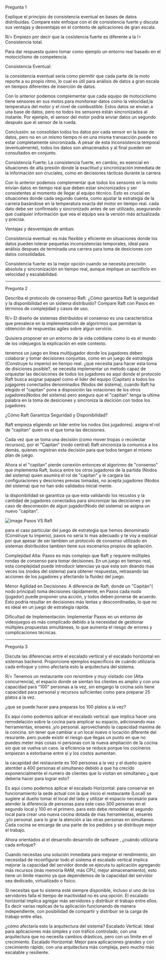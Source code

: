 Pregunta 1

Explique el principio de consistencia eventual en bases de
datos distribuidas. Compare este enfoque con el de
consistencia fuerte y discuta sus ventajas y desventajas en el
contexto de aplicaciones de gran escala.

R/= Empiezo por decir que la cosistencia fuerte  es diferente a la != Consistencia total. 

Para dar respuesta quiero tomar como ejemplo un entorno real basado en el motociclismo de competencia.

Consistencia Eventual:

la consistencia eventual sería como permitir que cada parte de la moto reporte a su propio ritmo, lo cual es útil para análisis de datos a gran escala en tiempos diferentes de inserción de datos. 

Con  lo anterior podemos complementar que cada equipo de motociclismo tiene sensores en sus motos para monitorear datos como la velocidad,la temperatura del motor y el nivel de combustible.
Estos datos se envían a una base de datos, pero no todos los sensores están sincronizados al instante. Por ejemplo, el sensor del motor podría enviar datos un segundo después que el sensor de la rueda.

Conclusión: se consolidan todos los datos por cada sensor en la base de datos, pero no en un mismo tiempo ni en una misma transacción.puede no estar completamente sincronizada. A pesar de esta inconsistencia temporal (eventualmente),
todos los datos son almacenados y al final pueden ser consultados en conjunto.



Consistencia Fuerte:
La consistencia fuerte, en cambio, es esencial en situaciones de alta presión donde la exactitud y sincronización inmediata de la información son cruciales, como en decisiones tácticas durante la carrera

Con lo anterior podemos complementar que todos los sensores en la moto envían datos en tiempo real que deben estar sincronizados y ser consistentes al momento de llegar al equipo técnico. Esto es crucial en situaciones donde cada segundo cuenta, como ajustar la estrategia de la carrera basándose en la temperatura exacta del motor en tiempo real. 
cada dato debe ser confirmado y sincronizado antes de ser utilizado, asegurando que cualquier información que vea el equipo sea la versión más actualizada y precisa.

Ventajas y desventajas de ambas:

Consistencia eventual: es más flexible y eficiente en situaciones donde los datos pueden tolerar pequeñas inconsistencias temporales, ideal para análisis  despues de terminada una carrera para toma de desiciones con datos consolidadas.

Consistencia fuerte: es la mejor opción cuando se necesita precisión absoluta y sincronización en tiempo real, aunque implique un sacrificio en velocidad y escalabilidad.



-----------------------------------------------------------------------

Pregunta 2

Describa el protocolo de consenso Raft. ¿Cómo garantiza Raft
la seguridad y la disponibilidad en un sistema distribuido?
Compare Raft con Paxos en términos de complejidad y casos
de uso.


R/= El diseño de sistemas distribuidos el consenso es una característica que prevalece en la implementación de algorirmos que permitan la obtención de respuestas agiles sobre algun servicio.

Quisiera proponer en un entorno de la vida cotidiana como lo es el mundo de los videjuegos la explicación en este contexto.

tenemos un juego en línea multijugador donde los jugadores deben colaborar y tomar decisiones conjuntas, como en un juego de estrategia (Construye tu imperio) en tiempo real.
 ¿que necesita para hacer esta toma de disiciones posible?, se necesita implementar un metodo capaz de orqueztar las decisicones de todos los jugadores es aqui donde el protocolo Raft busca asignar papapel como el lider del equipo (Capitan)
a todos los jugagores conectados denominados (Nodos del sistema), cuando Raft ha elegido el "capitan"  pone a disposición las votaciones de los otros jugadores(Nodos del sistema) pero asegura que el "capitan" tenga la ultima palabra en la toma de desiciones y sincroniza la decición con todos los jugadores.

¿Cómo Raft Garantiza Seguridad y Disponibilidad?

Raft empieza eligiendo un líder entre los nodos (los jugadores). asigna el rol de "capitan" quien es el que toma las decisiones.

Cada vez que se toma una decisión (como mover tropas o recolectar recursos), por el  "Capitan" (nodo central)   Raft  sincroniza la comunica a los demás, quienes registran esta decisión para que todos tengan el mismo plan de juego.

Ahora si el "capitan" pierde conexión entonces el algorirmo de "consenso" que implementa Raft, busca entre los otros jugadores de la partida (Nodos del sistema) quien asumira el rol de "capitan" y le cargara las configuraciones y desciones previas tomadas, no acepta  jugadores (Nodos del sistema) que no han sido validados inicial mente.

la disponibilidad se garantiza ya que esta validando los recustos y la cantidad de jugadores conectados para sincronizar las deciciones y en caso de desconexión de algun jugador(Nodo del sistema)  se asigna un nuevo "capitan".

![image](https://github.com/user-attachments/assets/acbd183f-df2c-48ca-bfc4-5f2b988bbf6a)
Paxos VS Raft

para el caso particular del juego de estrategia que hemos denominado (Construye tu imperio), paxos no seria lo mas adecuado y te voy a explicar por que apesar de ser tambien un protocolo de consenso utilizado en sistemas distribuidos tambien tiene sus escenarios propios de apliación.

Complejidad Alta: Paxos es más complejo que Raft y requiere múltiples rondas de consenso para tomar decisiones. En un juego en tiempo real, esta complejidad puede introducir latencias ya que esta son deando mas veces los (nodos del sistema) para obtener respuestas, retrasando las acciones de los jugadores y afectando la fluidez del juego.

Menor Agilidad en Decisiones: A diferencia de Raft, donde un "Capitán"( nodo principal)  toma decisiones rápidamente, en Paxos cada nodo (jugador) puede proponer una acción, y todos deben ponerse de acuerdo. Esto podría resultar en decisiones más lentas y descoordinadas, lo que no es ideal en un juego de estrategia rápida.

Dificultad de Implementación: Implementar Paxos en un entorno de videojuegos es más complicado debido a la necesidad de gestionar múltiples propuestas simultáneas, lo que aumenta el riesgo de errores y complicaciones técnicas.

-----------------------------------------------------------------------
Pregunta 3

Discuta las diferencias entre el escalado vertical y el escalado
horizontal en sistemas backend. Proporcione ejemplos
específicos de cuándo utilizaría cada enfoque y cómo afectaría
esto la arquitectura del sistema.

R/= Tenemos un restaurante con renombre y muy visitado con (Alta concurrencia), el espacio donde se sientan los clientes es amplio y con una capacidad para "100" personas a la vez, sin emgargo la cocina solo tiene capacidad para
personal y recursos suficientes como para preparar 25 platos a la vez.

¿que se puede hacer para preparas los 100 platos a la vez?

Es aqui como podemos aplicar el escalado vertical: que implica hacer una remodelación sobre la cocina  para amplicar su espacio, adicionando mas herramientas, enseres ,y/o personal. aprovechando la capacidad maxima de la concina. sin tener que
cambiar a un local nuevo o locación diferente del resurante. pero puede existir el riesgo que llegas un punto en que no puedes meter más cosas ni personas con la nueva ampliación de la cocina sin que se vuelva un caos.  la eficiencia se reduce porque los cocineros empiezan a estorbarse entre sí y los costos aumentan. 

la cacapidad del restaurante es 100 personas a la vez y el dueño quiere atentder a 400 personas el simultaneo debido a que ha crecido exponencialmente el numero de clientes que lo visitan en simultaneo ¿ que deberia hacer para lograr esto?

Es aqui como podemos aplicar el escalado Horizontal: para conservar en funcionamiento la sede actual con la que inicio el restaurante (Local) se sugiere al dueño tomar el local del lado y utilizar el espacio necesario para atender la diferencia de personas para este caso 300 personas en el segundo local y 100 en el primero. para esto debe remodelar el segundo local para crear una nueva cocina dotada  de mas herramientas, enseres ,y/o personal. para lo grar la atención a las otras personas en simultaneo. Cada cocina se encarga de una parte de los pedidos y se distribuye mejor el trabajo.

Ahora orientados al el desarrollo desarrollo de software , ¿cuándo utilizaría cada enfoque?

Cuando necesitas una solución inmediata para mejorar el rendimiento, sin necesidad de reconfigurar todo el sistema el escalado vertical implica mejorar la capacidad del servidor donde se ejecuta tu aplicación agregando más recursos (más memoria RAM, más CPU, mejor almacenamiento), esto tiene un limite maximo ya que dependemos de la capacidad del servidor
sea dedicado, virtualizado o fisico.

Si necesitas que tu sistema esté siempre disponible, incluso si uno de los servidores falla el tiempo de inactividad no es una opción. El escalado horizontal implica agregar más servidores y distribuir el trabajo entre ellos. Es decir varias replicas de tu aplicación funcionando de manera independiente, con posibilidad de compartir y distribuir se la carga de trabajo entre ellas.

¿cómo afectaría esto la arquitectura del sistema?
Escalado Vertical: Ideal para aplicaciones más simples y con tráfico controlado, con una arquitectura que no necesita cambios drásticos, pero con un límite en el crecimiento.
Escalado Horizontal: Mejor para aplicaciones grandes y con crecimiento rápido, con una arquitectura más compleja, pero mucho más escalable y resiliente.




